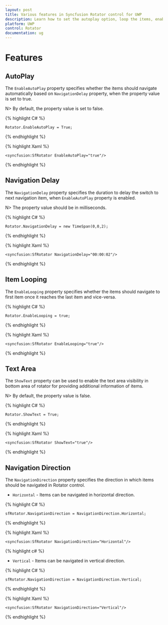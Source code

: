 ```yaml
---
layout: post
title: Various features in Syncfusion Rotator control for UWP
description: Learn how to set the autoplay option, loop the items, enable Text Area  and choose the navigation direction in Rotator control for Xamarin.Forms
platform: UWP
control: Rotator
documentation: ug
---
```


# Features

## AutoPlay

The `EnableAutoPlay` property specifies whether the items should navigate automatically based on `NavigationDelay` property, when the property value is set to true.

N> By default, the property value is set to false.

{% highlight C# %}

	Rotator.EnableAutoPlay = True;

{% endhighlight %}

{% highlight Xaml %}

    <syncfusion:SfRotator EnableAutoPlay="true"/>
  
 {% endhighlight %}

## Navigation Delay

The `NavigationDelay` property specifies the duration to delay the switch to next navigation item, when `EnableAutoPlay` property is enabled.

N> The property value should be in milliseconds.

{% highlight C# %}

	Rotator.NavigationDelay = new TimeSpan(0,0,2);

{% endhighlight %}

{% highlight Xaml %}

    <syncfusion:SfRotator NavigationDelay="00:00:02"/>
  
 {% endhighlight %}

## Item Looping

The `EnableLooping` property specifies whether the items should navigate to first item once it reaches the last item and vice-versa.

{% highlight C# %}

	Rotator.EnableLooping = true;

{% endhighlight %}

{% highlight Xaml %}

    <syncfusion:SfRotator EnableLooping="true"/>
  
 {% endhighlight %}


## Text Area 

The `ShowText` property can be used to enable the text area visibility in bottom area of rotator for providing additional information of items.

N> By default, the property value is false.

{% highlight C# %}

	Rotator.ShowText = True;

{% endhighlight %}

{% highlight Xaml %}

    <syncfusion:SfRotator ShowText="true"/>
  
 {% endhighlight %}

## Navigation Direction

The `NavigationDirection` property specifies the direction in which items should be navigated in Rotator control.

* `Horizontal` - Items can be navigated in horizontal direction.

{% highlight C# %}

	sfRotator.NavigationDirection = NavigationDirection.Horizontal;

{% endhighlight %}

{% highlight Xaml %}

    <syncfusion:SfRotator NavigationDirection="Horizontal"/>

{% highlight c# %}

* `Vertical` - Items can be navigated in vertical direction.

{% highlight C# %}

	sfRotator.NavigationDirection = NavigationDirection.Vertical;

{% endhighlight %}

{% highlight Xaml %}

    <syncfusion:SfRotator NavigationDirection="Vertical"/>

{% endhighlight %}